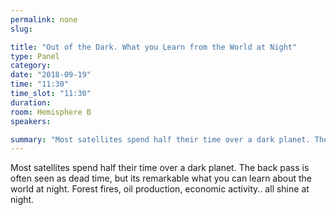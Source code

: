 ```yaml
---
permalink: none
slug:

title: "Out of the Dark. What you Learn from the World at Night"
type: Panel
category:
date: "2018-09-19"
time: "11:30"
time_slot: "11:30"
duration:
room: Hemisphere B
speakers:

summary: "Most satellites spend half their time over a dark planet. The back pass is often seen as dead time, but its remarkable what you can learn about the world at night. Forest fires, oil production, economic activity.. all shine at night."
---
```

Most satellites spend half their time over a dark planet. The back pass is often seen as dead time, but its remarkable what you can learn about the world at night. Forest fires, oil production, economic activity.. all shine at night.
